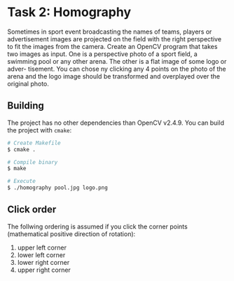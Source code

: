 # Task 2: Homography

Sometimes in sport event broadcasting the names of teams, players or
advertisement images are projected on the field with the right perspective to
fit the images from the camera. Create an OpenCV program that takes two images
as input. One is a perspective photo of a sport field, a swimming pool or any
other arena. The other is a flat image of some logo or adver- tisement. You can
chose ny clicking any 4 points on the photo of the arena and the logo image
should be transformed and overplayed over the original photo.

## Building

The project has no other dependencies than OpenCV v2.4.9. You can build the
project with `cmake`:

```bash
# Create Makefile
$ cmake .

# Compile binary
$ make

# Execute
$ ./homography pool.jpg logo.png
```

## Click order

The follwing ordering is assumed if you click the corner points (mathematical
positive direction of rotation):

1. upper left corner
2. lower left corner
3. lower right corner
4. upper right corner